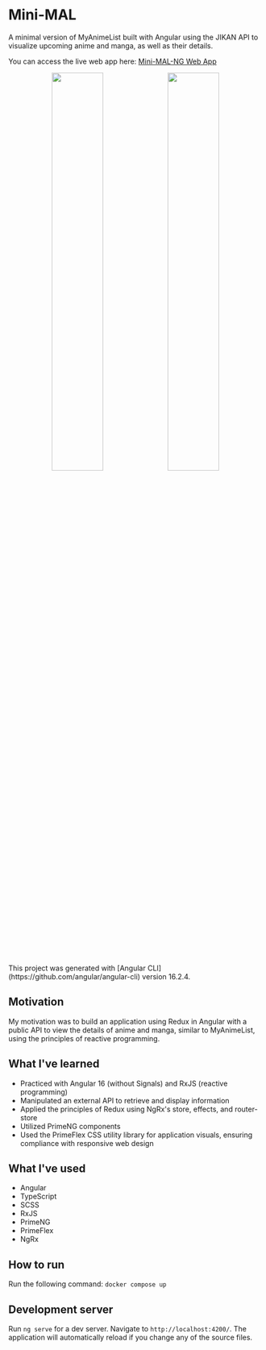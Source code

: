 # Mini-MAL

A minimal version of MyAnimeList built with Angular using the JIKAN API to visualize upcoming anime and manga, as well as their details.

You can access the live web app here: [Mini-MAL-NG Web App](https://sophaos-mini-mal-ng.netlify.app/home)

<p align="center">
  <img src="https://github.com/Sophaos/mini-mal-ng/assets/54873061/5d49cb79-7c52-49dc-9830-586696eab479" width="45%">
  <img src="https://github.com/Sophaos/mini-mal-ng/assets/54873061/500698f1-b1e5-441c-a6ee-e4fd2aa1f0c3" width="45%">
</p>
This project was generated with [Angular CLI](https://github.com/angular/angular-cli) version 16.2.4.

## Motivation

My motivation was to build an application using Redux in Angular with a public API to view the details of anime and manga, similar to MyAnimeList, using the principles of reactive programming.

## What I've learned

- Practiced with Angular 16 (without Signals) and RxJS (reactive programming)
- Manipulated an external API to retrieve and display information
- Applied the principles of Redux using NgRx's store, effects, and router-store
- Utilized PrimeNG components
- Used the PrimeFlex CSS utility library for application visuals, ensuring compliance with responsive web design

## What I've used

- Angular
- TypeScript
- SCSS
- RxJS
- PrimeNG
- PrimeFlex
- NgRx

## How to run

Run the following command: `docker compose up`

## Development server

Run `ng serve` for a dev server. Navigate to `http://localhost:4200/`. The application will automatically reload if you change any of the source files.
